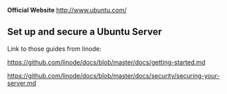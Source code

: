 **Official Website** http://www.ubuntu.com/

## Set up and secure a Ubuntu Server

Link to those guides from linode:

https://github.com/linode/docs/blob/master/docs/getting-started.md

https://github.com/linode/docs/blob/master/docs/security/securing-your-server.md